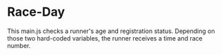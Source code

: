 # Race-Day
This main.js checks a runner's age and registration status. Depending on those two hard-coded variables, the runner receives a time and race number.
